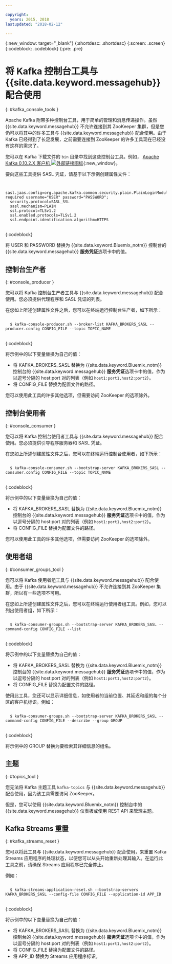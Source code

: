 ```yaml
---

copyright:
  years: 2015, 2018
lastupdated: "2018-02-12"

---
```


{:new_window: target="_blank"}
{:shortdesc: .shortdesc}
{:screen: .screen}
{:codeblock: .codeblock}
{:pre: .pre}


# 将 Kafka 控制台工具与 {{site.data.keyword.messagehub}} 配合使用
{: #kafka_console_tools }

Apache Kafka 附带多种控制台工具，用于简单的管理和消息传递操作。虽然 {{site.data.keyword.messagehub}} 不允许连接到其 ZooKeeper 集群，但是您仍可以将其中的许多工具与 {{site.data.keyword.messagehub}} 配合使用。由于 Kafka 已经得到了长足发展，之前需要连接到 ZooKeeper 的许多工具现在已经没有这样的需求了。

您可以在 Kafka 下载文件的 <code>bin</code> 目录中找到这些控制台工具。例如，
[Apache Kafka 0.10.2.X 客户机 ![外部链接图标](../../icons/launch-glyph.svg "外部链接图标")](https://www.apache.org/dyn/closer.cgi?path=/kafka/0.10.2.1/kafka_2.11-0.10.2.1.tgz){:new_window}。


要向这些工具提供 SASL 凭证，请基于以下示例创建属性文件：

<pre>
<code>
  sasl.jaas.config=org.apache.kafka.common.security.plain.PlainLoginModule required username="USER" password="PASSWORD";
  security.protocol=SASL_SSL
  sasl.mechanism=PLAIN
  ssl.protocol=TLSv1.2
  ssl.enabled.protocols=TLSv1.2
  ssl.endpoint.identification.algorithm=HTTPS
</code>
</pre>
{:codeblock}

将 USER 和 PASSWORD 替换为 {{site.data.keyword.Bluemix_notm}} 控制台的 {{site.data.keyword.messagehub}} **服务凭证**选项卡中的值。



## 控制台生产者
{: #console_producer }

您可以将 Kafka 控制台生产者工具与 {{site.data.keyword.messagehub}} 配合使用。您必须提供代理程序和 SASL 凭证的列表。

在您如上所述创建属性文件之后，您可以在终端运行控制台生产者，如下所示：

<pre>
<code>
  $ kafka-console-producer.sh --broker-list KAFKA_BROKERS_SASL --producer.config CONFIG_FILE --topic TOPIC_NAME
</code>
</pre>
{:codeblock}

将示例中的以下变量替换为自己的值：
* 将 KAFKA_BROKERS_SASL 替换为 {{site.data.keyword.Bluemix_notm}} 控制台的 {{site.data.keyword.messagehub}} **服务凭证**选项卡中的值，作为以逗号分隔的 host:port 对的列表（例如 `host1:port1,host2:port2`）。 
* 将 CONFIG_FILE 替换为配置文件的路径。 

您可以使用此工具的许多其他选项，但需要访问 ZooKeeper 的选项除外。


## 控制台使用者
{: #console_consumer }

您可以将 Kafka 控制台使用者工具与 {{site.data.keyword.messagehub}} 配合使用。您必须提供引导程序服务器和 SASL 凭证。

在您如上所述创建属性文件之后，您可以在终端运行控制台使用者，如下所示：

<pre>
<code>
  $ kafka-console-consumer.sh --bootstrap-server KAFKA_BROKERS_SASL --consumer.config CONFIG_FILE --topic TOPIC_NAME 
</code>
</pre>
{:codeblock}

将示例中的以下变量替换为自己的值：
* 将 KAFKA_BROKERS_SASL 替换为 {{site.data.keyword.Bluemix_notm}} 控制台的 {{site.data.keyword.messagehub}} **服务凭证**选项卡中的值，作为以逗号分隔的 host:port 对的列表（例如 `host1:port1,host2:port2`）。 
* 将 CONFIG_FILE 替换为配置文件的路径。 

您可以使用此工具的许多其他选项，但需要访问 ZooKeeper 的选项除外。


## 使用者组
{: #consumer_groups_tool }

您可以将 Kafka 使用者组工具与 {{site.data.keyword.messagehub}} 配合使用。由于 {{site.data.keyword.messagehub}} 不允许连接到其 ZooKeeper 集群，所以有一些选项不可用。

在您如上所述创建属性文件之后，您可以在终端运行使用者组工具。例如，您可以列出使用者组，如下所示：

<pre>
<code>
  $ kafka-consumer-groups.sh --bootstrap-server KAFKA_BROKERS_SASL --command-config CONFIG_FILE --list
</code>
</pre>
{:codeblock}

将示例中的以下变量替换为自己的值：
* 将 KAFKA_BROKERS_SASL 替换为 {{site.data.keyword.Bluemix_notm}} 控制台的 {{site.data.keyword.messagehub}} **服务凭证**选项卡中的值，作为以逗号分隔的 host:port 对的列表（例如 `host1:port1,host2:port2`）。 
* 将 CONFIG_FILE 替换为配置文件的路径。

使用此工具，您还可以显示详细信息，如使用者的当前位置、其延迟和组的每个分区的客户机标识。例如：

<pre>
<code>
  $ kafka-consumer-groups.sh --bootstrap-server KAFKA_BROKERS_SASL --command-config CONFIG_FILE --describe --group GROUP
</code>
</pre>
{:codeblock}

将示例中的 GROUP 替换为要检索其详细信息的组名。 


## 主题
{: #topics_tool }

您无法将 Kafka 主题工具 `kafka-topics` 与 {{site.data.keyword.messagehub}} 配合使用，因为该工具需要访问 ZooKeeper。

但是，您可以使用 {{site.data.keyword.Bluemix_notm}} 控制台中的 {{site.data.keyword.messagehub}} 仪表板或使用 REST API 来管理主题。


## Kafka Streams 重置
{: #kafka_streams_reset }

您可以将此工具与 {{site.data.keyword.messagehub}} 配合使用，来重置 Kafka Streams 应用程序的处理状态，以便您可以从头开始重新处理其输入。在运行此工具之前，请确保 Streams 应用程序已完全停止。

例如：

<pre>
<code>
  $ kafka-streams-application-reset.sh --bootstrap-servers KAFKA_BROKERS_SASL --config-file CONFIG_FILE --application-id APP_ID
</code>
</pre>
{:codeblock}

将示例中的以下变量替换为自己的值：
* 将 KAFKA_BROKERS_SASL 替换为 {{site.data.keyword.Bluemix_notm}} 控制台的 {{site.data.keyword.messagehub}} **服务凭证**选项卡中的值，作为以逗号分隔的 host:port 对的列表（例如 `host1:port1,host2:port2`）。 
* 将 CONFIG_FILE 替换为配置文件的路径。 
* 将 APP_ID 替换为 Streams 应用程序标识。

